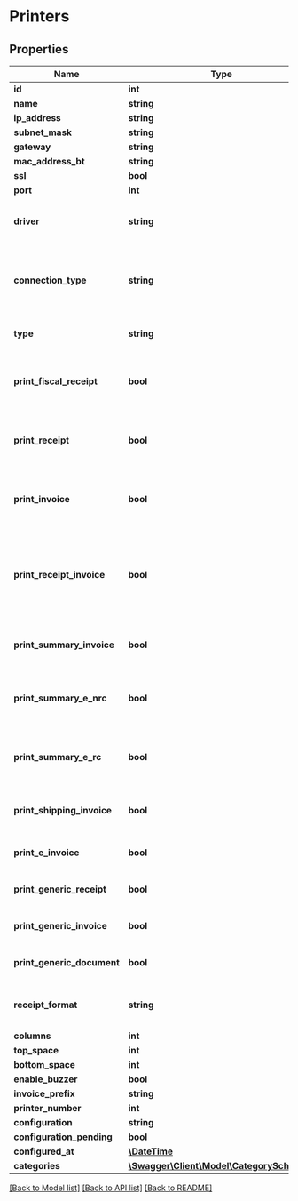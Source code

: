 # Printers

## Properties
Name | Type | Description | Notes
------------ | ------------- | ------------- | -------------
**id** | **int** |  | [optional] 
**name** | **string** |  | 
**ip_address** | **string** |  | [optional] 
**subnet_mask** | **string** |  | [optional] 
**gateway** | **string** |  | [optional] 
**mac_address_bt** | **string** |  | [optional] 
**ssl** | **bool** |  | [optional] 
**port** | **int** |  | [optional] 
**driver** | **string** | Driver type, can be escpos, rch, epson | 
**connection_type** | **string** | Connection type, can be &#x27;ws&#x27; (webservice) or &#x27;bt&#x27; (bluetooth) | [optional] 
**type** | **string** | printer type, can be fiscal or nonfiscal | 
**print_fiscal_receipt** | **bool** | true if can print fiscal receipts, false otherwise | [optional] 
**print_receipt** | **bool** | true if can print receipts, false otherwise | [optional] 
**print_invoice** | **bool** | true if can print invoices, false otherwise | [optional] 
**print_receipt_invoice** | **bool** | true if can print invoices based on a previously printed receipt, false otherwise | [optional] 
**print_summary_invoice** | **bool** | true if can print summary invoices | [optional] 
**print_summary_e_nrc** | **bool** | true if can print summary non claimed e-invoices | [optional] 
**print_summary_e_rc** | **bool** | true if can print summary claimed e-invoices | [optional] 
**print_shipping_invoice** | **bool** | true if can print shipping invoices | [optional] 
**print_e_invoice** | **bool** | true if can print e-invoices | [optional] 
**print_generic_receipt** | **bool** | true if can print generic receipts | [optional] 
**print_generic_invoice** | **bool** | true if can print generic invoices | [optional] 
**print_generic_document** | **bool** | true if can print generic documents | [optional] 
**receipt_format** | **string** | receipt format, for ex. 10 or 20 lines | [optional] 
**columns** | **int** |  | [optional] 
**top_space** | **int** |  | [optional] 
**bottom_space** | **int** |  | [optional] 
**enable_buzzer** | **bool** |  | [optional] 
**invoice_prefix** | **string** |  | [optional] 
**printer_number** | **int** |  | [optional] 
**configuration** | **string** |  | [optional] 
**configuration_pending** | **bool** |  | [optional] 
**configured_at** | [**\DateTime**](\DateTime.md) |  | [optional] 
**categories** | [**\Swagger\Client\Model\CategorySchema[]**](CategorySchema.md) |  | [optional] 

[[Back to Model list]](../../README.md#documentation-for-models) [[Back to API list]](../../README.md#documentation-for-api-endpoints) [[Back to README]](../../README.md)


